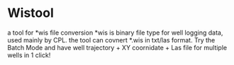 # Wistool
a tool for *wis file conversion
*wis is binary file type for well logging data, used mainly by CPL.
the tool can covnert *.wis in txt/las format.
Try the Batch Mode and have well trajectory + XY coornidate + Las file for multiple wells in 1 click!
